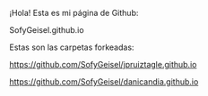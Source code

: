 ¡Hola! Esta es mi página de Github:

SofyGeisel.github.io

Estas son las carpetas forkeadas:

https://github.com/SofyGeisel/jpruiztagle.github.io

https://github.com/SofyGeisel/danicandia.github.io


